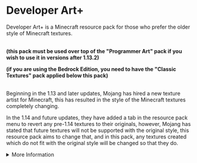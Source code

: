 # Developer Art+
Developer Art+ is a Minecraft resource pack for those who prefer the older style of Minecraft textures. 

<br>
<b>(this pack must be used over top of the "Programmer Art" pack if you wish to use it in versions after 1.13.2)

(if you are using the Bedrock Edition, you need to have the "Classic Textures" pack applied below this pack)</b>

<br>
Beginning in the 1.13 and later updates, Mojang has hired a new texture artist for Minecraft, this has resulted in the style of the Minecraft textures completely changing.


In the 1.14 and future updates, they have added a tab in the resource pack menu to revert any pre-1.14 textures to their originals, however, Mojang has stated that future textures will not be supported with the original style, this resource pack aims to change that, and in this pack, any textures created which do not fit with the original style will be changed so that they do.

<details>
  <summary>More Information</summary>
  
    * This pack works in versions 1.14 and beyond (including snapshot support),

    * I will be updating this pack as updates, snapshots, and pre-releases come out,

    * I will also be taking comments and suggestions into consideration as I know I am not the authority on what defines the original style.
</details>
